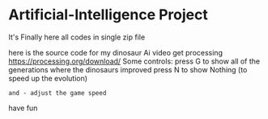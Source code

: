 # Artificial-Intelligence Project

It's Finally here
all codes in single zip file

  here is the source code for my dinosaur Ai video get processing https://processing.org/download/
  Some controls: press G to show all of the generations where the dinosaurs improved press N to show Nothing (to speed up the evolution)

    and - adjust the game speed

have fun
